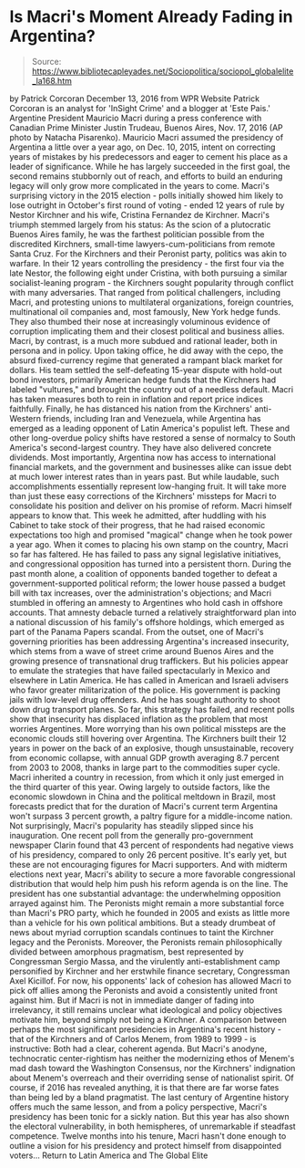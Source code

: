 # Is Macri's Moment Already Fading in Argentina?

> Source: https://www.bibliotecapleyades.net/Sociopolitica/sociopol_globalelite_la168.htm

by Patrick Corcoran December 13, 2016
from WPR Website
Patrick Corcoran is an analyst for
'InSight Crime' and a blogger at 'Este Pais.'
Argentine President Mauricio Macri
during a press conference with Canadian Prime Minister Justin Trudeau,
Buenos Aires, Nov. 17, 2016
(AP photo by Natacha Pisarenko).
Mauricio Macri assumed the presidency of Argentina a little over a year ago, on Dec. 10, 2015, intent on correcting years of mistakes by his predecessors and eager to cement his place as a leader of significance.
While he has largely succeeded in the first goal, the second remains stubbornly out of reach, and efforts to build an enduring legacy will only grow more complicated in the years to come.
Macri's surprising victory in the 2015 election - polls initially showed him likely to lose outright in October's first round of voting - ended 12 years of rule by Nestor Kirchner and his wife, Cristina Fernandez de Kirchner.
Macri's triumph stemmed largely from his status:
As the scion of a plutocratic Buenos Aires family, he was the farthest politician possible from the discredited Kirchners, small-time lawyers-cum-politicians from remote Santa Cruz.
For the Kirchners and their Peronist party, politics was akin to warfare.
In their 12 years controlling the presidency - the first four via the late Nestor, the following eight under Cristina, with both pursuing a similar socialist-leaning program - the Kirchners sought popularity through conflict with many adversaries.
That ranged from political challengers, including Macri, and protesting unions to multilateral organizations, foreign countries, multinational oil companies and, most famously, New York hedge funds.
They also thumbed their nose at increasingly voluminous evidence of corruption implicating them and their closest political and business allies. Macri, by contrast, is a much more subdued and rational leader, both in persona and in policy. Upon taking office, he did away with the cepo, the absurd fixed-currency regime that generated a rampant black market for dollars.
His team settled the self-defeating 15-year dispute with hold-out bond investors, primarily American hedge funds that the Kirchners had labeled "vultures," and brought the country out of a needless default.
Macri has taken measures both to rein in inflation and report price indices faithfully.
Finally, he has distanced his nation from the Kirchners' anti-Western friends, including Iran and Venezuela, while Argentina has emerged as a leading opponent of Latin America's populist left. These and other long-overdue policy shifts have restored a sense of normalcy to South America's second-largest country. They have also delivered concrete dividends. Most importantly, Argentina now has access to international financial markets, and the government and businesses alike can issue debt at much lower interest rates than in years past. But while laudable, such accomplishments essentially represent low-hanging fruit.
It will take more than just these easy corrections of the Kirchners' missteps for Macri to consolidate his position and deliver on his promise of reform. Macri himself appears to know that.
This week he admitted, after huddling with his Cabinet to take stock of their progress, that he had raised economic expectations too high and promised "magical" change when he took power a year ago.
When it comes to placing his own stamp on the country, Macri so far has faltered.
He has failed to pass any signal legislative initiatives, and congressional opposition has turned into a persistent thorn.
During the past month alone, a coalition of opponents banded together to defeat a government-supported political reform; the lower house passed a budget bill with tax increases, over the administration's objections; and Macri stumbled in offering an amnesty to Argentines who hold cash in offshore accounts.
That amnesty debacle turned a relatively straightforward plan into a national discussion of his family's offshore holdings, which emerged as part of the Panama Papers scandal. From the outset, one of Macri's governing priorities has been addressing Argentina's increased insecurity, which stems from a wave of street crime around Buenos Aires and the growing presence of transnational drug traffickers.
But his policies appear to emulate the strategies that have failed spectacularly in Mexico and elsewhere in Latin America. He has called in American and Israeli advisers who favor greater militarization of the police.
His government is packing jails with low-level drug offenders. And he has sought authority to shoot down drug transport planes.
So far, this strategy has failed, and recent polls show that insecurity has displaced inflation as the problem that most worries Argentines. More worrying than his own political missteps are the economic clouds still hovering over Argentina. The Kirchners built their 12 years in power on the back of an explosive, though unsustainable, recovery from economic collapse, with annual GDP growth averaging 8.7 percent from 2003 to 2008, thanks in large part to the commodities super cycle.
Macri inherited a country in recession, from which it only just emerged in the third quarter of this year.
Owing largely to outside factors, like the economic slowdown in China and the political meltdown in Brazil, most forecasts predict that for the duration of Macri's current term Argentina won't surpass 3 percent growth, a paltry figure for a middle-income nation. Not surprisingly, Macri's popularity has steadily slipped since his inauguration.
One recent poll from the generally pro-government newspaper Clarin found that 43 percent of respondents had negative views of his presidency, compared to only 26 percent positive.
It's early yet, but these are not encouraging figures for Macri supporters. And with midterm elections next year, Macri's ability to secure a more favorable congressional distribution that would help him push his reform agenda is on the line. The president has one substantial advantage:
the underwhelming opposition arrayed against him.
The Peronists might remain a more substantial force than Macri's PRO party, which he founded in 2005 and exists as little more than a vehicle for his own political ambitions.
But a steady drumbeat of news about myriad corruption scandals continues to taint the Kirchner legacy and the Peronists. Moreover, the Peronists remain philosophically divided between amorphous pragmatism, best represented by Congressman Sergio Massa, and the virulently anti-establishment camp personified by Kirchner and her erstwhile finance secretary, Congressman Axel Kicillof.
For now, his opponents' lack of cohesion has allowed Macri to pick off allies among the Peronists and avoid a consistently united front against him. But if Macri is not in immediate danger of fading into irrelevancy, it still remains unclear what ideological and policy objectives motivate him, beyond simply not being a Kirchner.
A comparison between perhaps the most significant presidencies in Argentina's recent history - that of the Kirchners and of Carlos Menem, from 1989 to 1999 - is instructive:
Both had a clear, coherent agenda.
But Macri's anodyne, technocratic center-rightism has neither the modernizing ethos of Menem's mad dash toward the Washington Consensus, nor the Kirchners' indignation about Menem's overreach and their overriding sense of nationalist spirit. Of course, if 2016 has revealed anything, it is that there are far worse fates than being led by a bland pragmatist.
The last century of Argentine history offers much the same lesson, and from a policy perspective, Macri's presidency has been tonic for a sickly nation. But this year has also shown the electoral vulnerability, in both hemispheres, of unremarkable if steadfast competence.
Twelve months into his tenure, Macri hasn't done enough to outline a vision for his presidency and protect himself from disappointed voters...
Return to Latin America and The Global Elite
